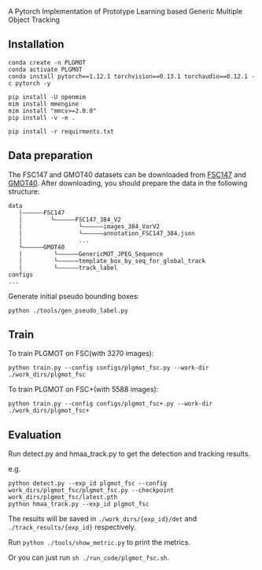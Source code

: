A Pytorch Implementation of Prototype Learning based Generic Multiple Object Tracking

## Installation

```
conda create -n PLGMOT
conda activate PLGMOT
conda install pytorch==1.12.1 torchvision==0.13.1 torchaudio==0.12.1 -c pytorch -y

pip install -U openmim
mim install mmengine
mim install "mmcv>=2.0.0"
pip install -v -e .

pip install -r requirments.txt
```

## Data preparation

The FSC147 and GMOT40 datasets can be downloaded from [FSC147](https://github.com/cvlab-stonybrook/LearningToCountEverything) and [GMOT40](https://spritea.github.io/GMOT40/download.html).
After downloading, you should prepare the data in the following structure:

```
data
   |——————FSC147
   |        └——————FSC147_384_V2
   |                └——————images_384_VarV2
   |                └——————annotation_FSC147_384.json
   |                ...
   └——————GMOT40
   |         └——————GenericMOT_JPEG_Sequence
   |         └——————template_box_by_seq_for_global_track
   |         └——————track_label
configs
...
```

Generate initial pseudo bounding boxes:

```
python ./tools/gen_pseudo_label.py
```

## Train

To train PLGMOT on FSC(with 3270 images):

```
python train.py --config configs/plgmot_fsc.py --work-dir ./work_dirs/plgmot_fsc
```

To train PLGMOT on FSC+(with 5588 images):

```
python train.py --config configs/plgmot_fsc+.py --work-dir ./work_dirs/plgmot_fsc+
```

## Evaluation

Run detect.py and hmaa_track.py to get the detection and tracking results.

e.g.

```
python detect.py --exp_id plgmot_fsc --config work_dirs/plgmot_fsc/plgmot_fsc.py --checkpoint work_dirs/plgmot_fsc/latest.pth
python hmaa_track.py --exp_id plgmot_fsc
```

The results will be saved in `./work_dirs/{exp_id}/det` and `./track_results/{exp_id}` respectively.

Run `python ./tools/show_metric.py` to print the metrics.

Or you can just run `sh ./run_code/plgmot_fsc.sh`.

